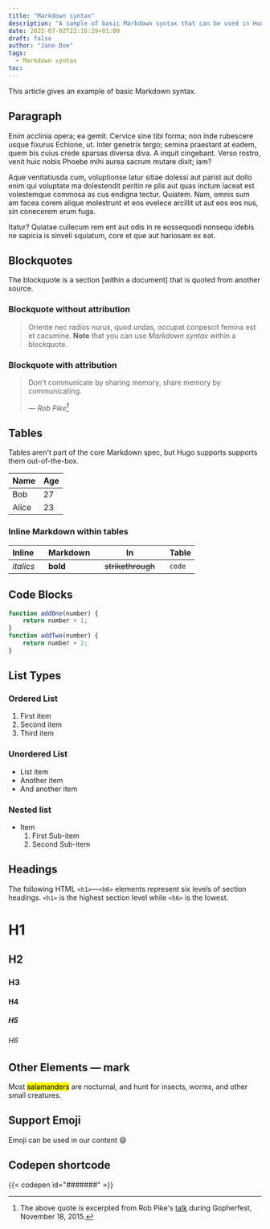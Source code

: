 ```yaml
---
title: "Markdown syntax"
description: "A sample of basic Markdown syntax that can be used in Hugo content"
date: 2022-07-02T22:16:29+01:00
draft: false
author: "Jane Doe"
tags:
  - Markdown syntax
toc:
---
```

This article gives an example of basic Markdown syntax.

<!--more-->

## Paragraph

Enim acclinia opera; ea gemit. Cervice sine tibi forma; non inde rubescere usque fixurus Echione, ut.
Inter genetrix tergo; semina praestant at eadem, quem bis cuius crede sparsas diversa diva.
A inquit cingebant. Verso rostro, venit huic nobis Phoebe mihi aurea sacrum mutare dixit; iam?

Aque venitatiusda cum, voluptionse latur sitiae dolessi aut parist aut dollo enim qui voluptate
ma dolestendit peritin re plis aut quas inctum laceat est volestemque commosa as cus endigna tectur.
Quiatem. Nam, omnis sum am facea corem alique molestrunt et eos evelece arcillit ut aut eos eos nus,
sin conecerem erum fuga.

Itatur? Quiatae cullecum rem ent aut odis in re eossequodi nonsequ idebis ne sapicia is sinveli
squiatum, core et que aut hariosam ex eat.


## Blockquotes

The blockquote is a section [within a document] that is quoted from another source.

### Blockquote without attribution

> Oriente nec radios nurus, quod undas, occupat conpescit femina est et cacumine.
> **Note** that you can use *Markdown syntax* within a blockquote.


### Blockquote with attribution

> Don't communicate by sharing memory, share memory by communicating.</p>
> — <cite>Rob Pike[^1]</cite>

[^1]: The above quote is excerpted from Rob Pike's [talk](https://www.youtube.com/watch?v=PAAkCSZUG1c) during Gopherfest, November 18, 2015.

## Tables

Tables aren't part of the core Markdown spec, but Hugo supports supports them out-of-the-box.

  | Name  | Age |
  | ----- | --- |
  | Bob   | 27  |
  | Alice | 23  |

### Inline Markdown within tables

| Inline&nbsp;&nbsp;&nbsp; | Markdown&nbsp;&nbsp;&nbsp; | In&nbsp;&nbsp;&nbsp;                | Table  |
| ------------------------ | -------------------------- | ----------------------------------- | ------ |
| *italics*                | **bold**                   | ~~strikethrough~~&nbsp;&nbsp;&nbsp; | `code` |

## Code Blocks

```javascript {linenos=inline, hl_lines="4-6"}
function addOne(number) {
    return number + 1;
}
function addTwo(number) {
    return number + 2;
}
```

## List Types

### Ordered List

1. First item
2. Second item
3. Third item

### Unordered List

* List item
* Another item
* And another item

### Nested list

* Item
  1. First Sub-item
  2. Second Sub-item

## Headings

The following HTML `<h1>`—`<h6>` elements represent six levels of section headings. `<h1>` is the highest section level while `<h6>` is the lowest.

# H1
## H2
### H3
#### H4
##### H5
###### H6

## Other Elements — mark

Most <mark>salamanders</mark> are nocturnal, and hunt for insects, worms, and other small creatures.

## Support Emoji
Emoji can be used in our content :smile:

## Codepen shortcode

{{< codepen id="#######" >}}
